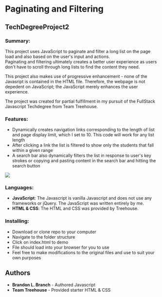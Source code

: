 # Paginating and Filtering 
## TechDegreeProject2

### Summary:
This project uses JavaScript to paginate and filter a long list on the page load and also based on the user's input and actions.  
Paginating and filtering ultimately creates a better user experience as users don't have to scroll through long lists to find the content they need.  

This project also makes use of progressive enhancement - none of the Javasript is contained in the HTML file.  Therefore, the webpage is not depedent on JavaScript;  the JavaScript merely enhances the user experience.  

The project was created for partial fulfillment in my pursuit of the FullStack Javascript Techdegree from Team Treehouse.

### Features:

* Dynamically creates navigation links corresponding to the length of list and page display limit, which I set to 10. This code will work for any list length
* After clicking a link the list is filtered to show only the students that fall within a given range
* A search bar also dynamically filters the list in response to user's key strokes or copying and pasting content in the search bar and hitting the search button

![](img/sampleScreenshot.PNG)

### Languages:
* **JavaScript**: The Javascript is vanilla Javascript and does not use any frameworks or jQuery.  The JavaScript was written entirely by me.
* **HTML & CSS**: The HTML and CSS was provided by Treehouse.  

### Installing:

* Download or clone repo to your computer
* Navigate to the folder structure
* Click on index.html to demo
* File should load into your browser for you to use
* Feel free to make modifications to the original files and use to suit your own purposes

## Authors

* **Brandon L. Branch** - Authored Javascript 
* **Team Treehouse** - Provided starter HTML & CSS
